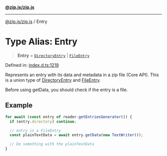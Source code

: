 [**@zip.js/zip.js**](../README.md)

***

[@zip.js/zip.js](../globals.md) / Entry

# Type Alias: Entry

> **Entry** = [`DirectoryEntry`](../interfaces/DirectoryEntry.md) \| [`FileEntry`](../interfaces/FileEntry.md)

Defined in: [index.d.ts:1219](https://github.com/gildas-lormeau/zip.js/blob/49e765ab0ea3b53d3426682f5f01f631cf166a03/index.d.ts#L1219)

Represents an entry with its data and metadata in a zip file (Core API).
This is a union type of [DirectoryEntry](../interfaces/DirectoryEntry.md) and [FileEntry](../interfaces/FileEntry.md).

Before using getData, you should check if the entry is a file.

## Example

```ts
for await (const entry of reader.getEntriesGenerator()) {
  if (entry.directory) continue;

  // entry is a FileEntry
  const plainTextData = await entry.getData(new TextWriter());

  // Do something with the plainTextData
}
```
